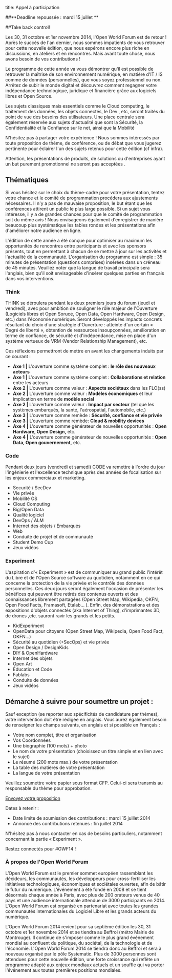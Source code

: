 title: Appel à participation


##**Deadline repoussée : mardi 15 juillet **


##Take back control! 


Les 30, 31 octobre et 1er novembre 2014, l'Open World Forum est de retour ! Après le succès de l'an dernier, nous sommes impatients de vous retrouver pour cette nouvelle édition, que nous espérons encore plus riche en discussions, en ateliers et en rencontres. Mais avant toute chose, nous avons besoin de vos contributions !

Le programme de cette année va vous démontrer qu'il est possible de retrouver la maîtrise de son environnement numérique, en matière d'IT / IS comme de données (personnelles), que vous soyez professionnel ou non. Arrêtez de subir le monde digital et découvrez comment regagner votre indépendance technologique, juridique et financière grâce aux logiciels libres et Open Source.

Les sujets classiques mais essentiels comme le Cloud computing, le traitement des données, les objets connectés, le Dev , etc, seront traités du point de vue des besoins des utilisateurs. Une place centrale sera également réservée aux sujets d'actualité que sont la Sécurité, la Confidentialité et la Confiance sur le net, ainsi que la Mobilité

N'hésitez pas à partager votre expérience ! Nous sommes intéressés par toute proposition de thème, de conférence, ou de débat que vous jugerez pertinente pour éclairer l'un des sujets retenus pour cette édition (cf infra).

Attention, les présentations de produits, de solutions ou d'entreprises ayant un but purement promotionnel ne seront pas acceptées .

## Thématiques

Si vous hésitez sur le choix du thème-cadre pour votre présentation, tentez votre chance et le comité de programmation procédera aux ajustements nécessaires. Il n'y a pas de mauvaise proposition, le but étant que les conférences attirent un public le plus large possible. Si un sujet vous intéresse, il y a de grandes chances pour que le comité de programmation soit du même avis ! Nous envisageons également d'enregistrer de manière beaucoup plus systématique les tables rondes et les présentations afin d'améliorer notre audience en ligne.

L'édition de cette année a été conçue pour optimiser au maximum les opportunités de rencontres entre participants et avec les sponsors présents, tout en permettant à chacun de se mettre à jour sur les activités et l'actualité de la communauté. L'organisation du programme est simple : 35 minutes de présentation (questions comprises) insérées dans un créneau de 45 minutes. Veuillez noter que la langue de travail principale sera l'anglais, bien qu'il soit envisageable d'insérer quelques parties en français dans vos interventions.


### Think
THINK se déroulera pendant les deux premiers jours du forum (jeudi et vendredi), avec pour ambition de souligner le rôle majeur de l'Ouverture (Logiciels libres et Open Soruce, Open Data, Open Hardware, Open Design, etc.) dans l'économie numérique. Seront développés les impacts concrets résultant du choix d'une stratégie d'Ouverture : atteinte d'un certain « Degré de liberté », obtention de ressources insoupçonnées, amélioration en terme de confiance, de sécurité et d'indépendance, mise en place d'un système vertueux de VRM (Vendor Relationship Management), etc.

Ces réflexions permettront de mettre en avant les changements induits par ce courant :

* **Axe 1 |** L'ouverture comme système complet : **le rôle des nouveaux acteurs**
* **Axe 1 |** L'ouverture comme système complet : **Collaborations et relation** entre les acteurs
* **Axe 2 |** L'ouverture comme valeur : **Aspects sociétaux** dans les FLO(ss)
* **Axe 2 |** L'ouverture comme valeur : **Modèles économiques** et leur implication en terme de **modèle social**
* **Axe 2 |** L'ouverture comme valeur : **Impact par secteur** (tel que les systèmes embarqués, la santé, l'aérospatial, l'automobile, etc.)
* **Axe 3 |** L'ouverture comme remède : **Sécurité, confiance et vie privée**
* **Axe 3 |** L'ouverture comme remède: **Cloud & mobility devices**
* **Axe 4 |** L'ouverture comme générateur de nouvelles opportunités : **Open Hardware, Open Design,** etc.
* **Axe 4 |** L'ouverture comme générateur de nouvelles opportunités : **Open Data, Open gouvernement,** etc.


### Code

Pendant deux jours (vendredi et samedi) CODE va remettre à l'ordre du jour l'ingénierie et l'excellence technique après des années de focalisation sur les enjeux commerciaux et marketing.


* Securité / SecDev
* Vie privée
* Mobilité OS
* Cloud Computing
* Big/Open Data
* Qualité logiciel
* DevOps / ALM
* Internet des objets / Embarqués
* Web
* Conduite de projet et de communauté
* Student Demo Cup
* Jeux vidéos

### Experiment

L'aspiration d'« Experiment » est de communiquer au grand public l'intérêt du Libre et de l'Open Source software au quotidien, notamment en ce qui concerne la protection de la vie privée et le contrôle des données personnelles. Ces deux jours seront également l'occasion de présenter les bénéfices qui peuvent être retirés des contenus ouverts et des connaissances librement partagées (Open Street Map, Wikipedia, OKFN, Open Food Facts, Framasoft, Etalab… ). Enfin, des démonstrations et des expositions d'objets connectés (aka Internet of Thing), d'imprimantes 3D, de drones ,etc. sauront ravir les grands et les petits.

* KidExperiment
* OpenData pour citoyens (Open Street Map, Wikipedia, Open Food Fact, OKFN...)
* Sécurité au quotidien (+SecOps) et vie privée
* Open Design / DesignKids
* DIY & OpenHardware
* Internet des objets
* Open Art
* Éducation et Code
* Fablabs
* Conduite de données
* Jeux vidéos

## Démarche à suivre pour soumettre un projet :

Sauf exception (se reporter aux spécificités de candidature par thèmes), votre intervention doit être rédigée en anglais. Vous aurez également besoin de renseigner les champs suivants, en anglais et si possible en Français :

* Votre nom complet, titre et organisation
* Vos Coordonnées
* Une biographie (100 mots) + photo
* Le nom de votre présentation (choisissez un titre simple et en lien avec le sujet)
* Le résumé (200 mots max.) de votre présentation
* La table des matières de votre présentation
* La langue de votre présentation

Veuillez soumettre votre papier sous format CFP. Celui-ci sera transmis au responsable du thème pour approbation.

<a class="btn btn-primary" href="http://cfp.openworldforum.org/submission/OWF2014 ">Envoyez votre proposition</a>

Dates à retenir :

* Date limite de soumission des contributions : mardi 15 juillet 2014
* Annonce des contributions retenues : fin juillet 2014

N'hésitez pas à nous contacter en cas de besoins particuliers, notamment concernant la partie « Experiment ». 

Restez connectés pour #OWF14 !

### À propos de l'Open World Forum

L’Open World Forum est le premier sommet européen rassemblant les décideurs, les communautés, les développeurs pour cross-fertiliser les initiatives technologiques, économiques et sociétales ouvertes, afin de bâtir le futur du numérique. L’événement a été fondé en 2008 et se tient désormais chaque année à Paris, avec plus de 200 orateurs venus de 40 pays et une audience internationale attendue de 3000 participants en 2014. L'Open World Forum est organisé en partenariat avec toutes les grandes communautés internationales du Logiciel Libre et les grands acteurs du numérique.

L'Open World Forum 2014 revient pour sa septième édition les 30, 31 octobre et 1er novembre 2014 et se tiendra au Beffroi (métro Mairie de Montrouge). Il continue de s'imposer comme le plus grand événement mondial au confluent du politique, du sociétal, de la technologie et de l'économie. L'Open World Forum 2014 se tiendra donc au Beffroi  et sera à nouveau organisé par le pôle Systematic. Plus de 3000 personnes sont attendues pour cette nouvelle édition, une forte croissance qui reflète un programme adapté aux enjeux mondiaux actuels et un souffle qui va porter l'événement aux toutes premières positions mondiales.
